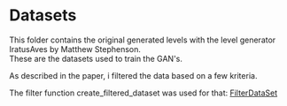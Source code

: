 # Datasets

This folder contains the original generated levels with the level generator IratusAves by Matthew Stephenson.  
These are the datasets used to train the GAN's.  

As described in the paper, i filtered the data based on a few kriteria.

The filter function create_filtered_dataset was used for that: [FilterDataSet](../src/data_scripts/FilterDataSet.py)